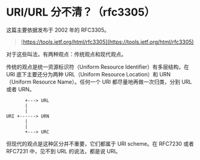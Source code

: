 # URI/URL 分不清？（rfc3305）



这篇主要依据发布于 2002 年的 RFC3305。  

> [https://tools.ietf.org/html/rfc3305](https://tools.ietf.org/html/rfc3305)

对于这些叫法，有两种观点：传统观点和现代观点。

传统的观点是统一资源标识符（Uniform Resource Identifier）有多层结构，在 URI 底下主要还分为两种 URL（Uniform Resource Location）和 URN（Uniform Resource Name）。任何一个 URI 都尽量地再做一次归类，分到 URL 或者 URN。

```
       +---> URL
       |
       |
URI +------> URN
       |
       |
       +---> URC
```

但现代的观点是这种区分并不重要，它们都属于 URI scheme。在 RFC7230 或者 RFC7231 中，见不到 URL 的说法，都是说 URI。

<!-- more -->



